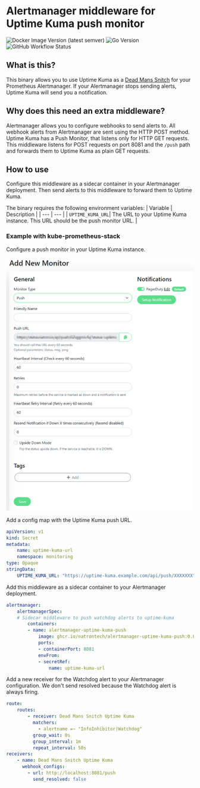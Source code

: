 # Alertmanager middleware for Uptime Kuma push monitor
![Docker Image Version (latest semver)](https://img.shields.io/github/v/release/natrontech/alertmanager-uptime-kuma-push)
![Go Version](https://img.shields.io/github/go-mod/go-version/natrontech/alertmanager-uptime-kuma-push)
![GitHub Workflow Status](https://img.shields.io/github/actions/workflow/status/natrontech/alertmanager-uptime-kuma-push/release.yml)

## What is this?
This binary allows you to use Uptime Kuma as a [Dead Mans Snitch](https://deadmanssnitch.com/) for your Prometheus Alertmanager.
If your Alertmanager stops sending alerts, Uptime Kuma will send you a notification.

## Why does this need an extra middleware?
Alertmanager allows you to configure webhooks to send alerts to.
All webhook alerts from Alertmanager are sent using the HTTP POST method.
Uptime Kuma has a Push Monitor, that listens only for HTTP GET requests.
This middleware listens for POST requests on port 8081 and the `/push` path and forwards them to Uptime Kuma as plain GET requests.

## How to use
Configure this middleware as a sidecar container in your Alertmanager deployment.
Then send alerts to this middleware to forward them to Uptime Kuma.

The binary requires the following environment variables:
| Variable | Description |
| --- | --- |
| `UPTIME_KUMA_URL`| The URL to your Uptime Kuma instance. This URL should be the push monitor URL. |

### Example with kube-prometheus-stack
Configure a push monitor in your Uptime Kuma instance.

![Uptime Kuma push monitor](docs/uptime_kuma_push.png)

Add a config map with the Uptime Kuma push URL.
```yaml
apiVersion: v1
kind: Secret
metadata:
    name: uptime-kuma-url
    namespace: monitoring
type: Opaque
stringData:
    UPTIME_KUMA_URL: "https://uptime-kuma.example.com/api/push/XXXXXXX"
```
Add this middleware as a sidecar container to your Alertmanager deployment.
```yaml
alertmanager:
    alertmanagerSpec:
    # Sidecar middleware to push watchdog alerts to uptime-kuma
        containers:
        - name: alertmanager-uptime-kuma-push
            image: ghcr.io/natrontech/alertmanager-uptime-kuma-push:0.0.3
            ports:
            - containerPort: 8081
            envFrom:
            - secretRef:
                name: uptime-kuma-url
```
Add a new receiver for the Watchdog alert to your Alertmanager configuration.
We don't send resolved because the Watchdog alert is always firing.
```yaml
route:
    routes:
        - receiver: Dead Mans Snitch Uptime Kuma
          matchers:
            - alertname =~ "InfoInhibitor|Watchdog"
          group_wait: 0s
          group_interval: 1m
          repeat_interval: 50s
receivers:
    - name: Dead Mans Snitch Uptime Kuma
      webhook_configs:
        - url: http://localhost:8081/push
          send_resolved: false
```